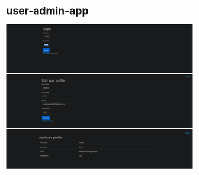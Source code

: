 # user-admin-app

![Alt text](./screenshots/1.png?raw=true "Title")
![Alt text](./screenshots/2.png?raw=true "Title")
![Alt text](./screenshots/3.png?raw=true "Title")

